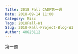 ```yaml
---
Title: 2018 Fall CADP第一週
Date: 2018-09-14 11:00
Category: Misc
Tags: 2018Fall-W1
Slug: 2018-Fall-Project-Blog-W1
Author: 40623112
---
```


第一週

<!-- PELICAN_END_SUMMARY -->

